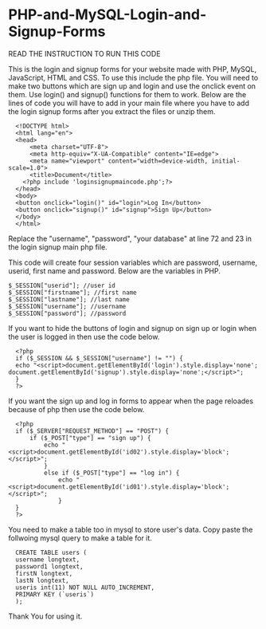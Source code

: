 # PHP-and-MySQL-Login-and-Signup-Forms
READ THE INSTRUCTION TO RUN THIS CODE

This is the login and signup forms for your website made with PHP, MySQL, JavaScript, HTML and CSS. To use this include the php file. You will need to make two buttons which are sign up and login and use the onclick event on them. Use login() and signup() functions for them to work. Below are the lines of code you will have to add in your main file where you have to add the login signup forms after you extract the files or unzip them.

      <!DOCTYPE html>
      <html lang="en">
      <head>
          <meta charset="UTF-8">
          <meta http-equiv="X-UA-Compatible" content="IE=edge">
          <meta name="viewport" content="width=device-width, initial-scale=1.0">
          <title>Document</title>
        <?php include 'loginsignupmaincode.php';?>
      </head>
      <body>
      <button onclick="login()" id="login">Log In</button>
      <button onclick="signup()" id="signup">Sign Up</button>
      </body>
      </html>

Replace the "username", "password", "your database" at line 72 and 23 in the login signup main php file. 

This code will create four session variables which are password, username, userid, first name and password. Below are the variables in PHP.

    $_SESSION["userid"]; //user id
    $_SESSION["firstname"]; //first name
    $_SESSION["lastname"]; //last name
    $_SESSION["username"]; //username
    $_SESSION["password"]; //password
    
    
If you want to hide the buttons of login and signup on sign up or login when the user is logged in then use the code below.

      <?php
      if ($_SESSION && $_SESSION["username"] != "") {
      echo "<script>document.getElementById('login').style.display='none'; document.getElementById('signup').style.display='none';</script>";
      }
      ?>
      
If you want the sign up and log in forms to appear when the page reloades because of php then use the code below.

      <?php
      if ($_SERVER["REQUEST_METHOD"] == "POST") {
          if ($_POST["type"] == "sign up") {
              echo "<script>document.getElementById('id02').style.display='block';</script>";
              }
              else if ($_POST["type"] == "log in") {
                  echo "<script>document.getElementById('id01').style.display='block';</script>";
                  }
      }
      ?>
You need to make a table too in mysql to store user's data. Copy paste the follwoing mysql query to make a table for it.

      CREATE TABLE users (
      username longtext,
      password1 longtext,
      firstN longtext,
      lastN longtext,
      useris int(11) NOT NULL AUTO_INCREMENT,
      PRIMARY KEY (`useris`)
      );
Thank You for using it.
